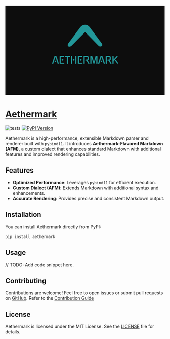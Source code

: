 ![Aethermark](https://raw.githubusercontent.com/aethermark/aethermark/refs/heads/main/favicon.png)

# [Aethermark](https://aethermark.dev)

![tests](https://github.com/aethermark/aethermark/actions/workflows/test.yml/badge.svg)
[![PyPI Version](https://img.shields.io/pypi/v/aethermark)](https://pypi.org/project/aethermark/)

Aethermark is a high-performance, extensible Markdown parser and renderer built with `pybind11`. It introduces **Aethermark-Flavored Markdown (AFM)**, a custom dialect that enhances standard Markdown with additional features and improved rendering capabilities.

## Features

- **Optimized Performance**: Leverages `pybind11` for efficient execution.
- **Custom Dialect (AFM)**: Extends Markdown with additional syntax and enhancements.
- **Accurate Rendering**: Provides precise and consistent Markdown output.

## Installation

You can install Aethermark directly from PyPI:

```sh
pip install aethermark
```

## Usage

// TODO: Add code snippet here.

## Contributing

Contributions are welcome! Feel free to open issues or submit pull requests on [GitHub](https://github.com/aethermark/aethermark). Refer to the [Contribution Guide](CONTRIBUTING.md)

## License

Aethermark is licensed under the MIT License. See the [LICENSE](LICENSE) file for details.
